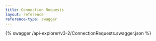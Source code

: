 ```yaml
---
title: Connection Requests
layout: reference
reference-type: swagger
---
```




{% swagger /api-explorer/v3-2/ConnectionRequests.swagger.json %}
